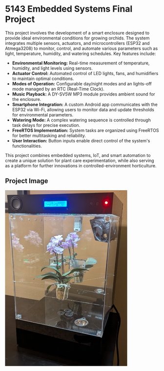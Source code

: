 # 5143 Embedded Systems Final Project
This project involves the development of a smart enclosure designed to provide ideal environmental conditions for growing orchids. The system integrates multiple sensors, actuators, and microcontrollers (ESP32 and Atmega3208) to monitor, control, and automate various parameters such as light, temperature, humidity, and watering schedules. Key features include:

- **Environmental Monitoring:** Real-time measurement of temperature, humidity, and light levels using sensors.
- **Actuator Control:** Automated control of LED lights, fans, and humidifiers to maintain optimal conditions.
- **Modes of Operation:** Configurable day/night modes and an lights-off mode managed by an RTC (Real-Time Clock).
- **Music Playback:** A DY-SV5W MP3 module provides ambient sound for the enclosure.
- **Smartphone Integration:** A custom Android app communicates with the ESP32 via Wi-Fi, allowing users to monitor data and update thresholds for environmental parameters.
- **Watering Mode:** A complex watering sequence is controlled through task delays for precise execution.
- **FreeRTOS Implementation:** System tasks are organized using FreeRTOS for better multitasking and reliability.
- **User Interaction:** Button inputs enable direct control of the system's functionalities.

This project combines embedded systems, IoT, and smart automation to create a unique solution for plant care experimentation, while also serving as a platform for further innovations in controlled-environment horticulture.

## Project Image
<img src="https://github.com/lacey1025/Embedded-Systems-Final-Project/blob/main/plant-enclosure.jpeg" alt="Plant Enclosure" width="400">

